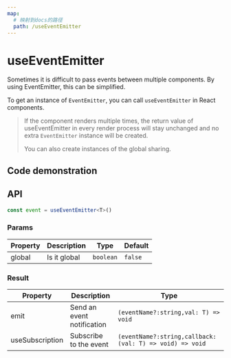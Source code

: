```yaml
---
map:
  # 映射到docs的路径
  path: /useEventEmitter
---
```


# useEventEmitter

Sometimes it is difficult to pass events between multiple components. By using EventEmitter, this can be simplified.

To get an instance of `EventEmitter`, you can call `useEventEmitter` in React components.

> If the component renders multiple times, the return value of useEventEmitter in every render process will stay unchanged and no extra `EventEmitter` instance will be created.
>
> You can also create instances of the global sharing.

## Code demonstration

<demo src="useEventEmitter/App.vue"
  language="vue"
  title="Parent component shares a event"
  desc=""> </demo>

## API

```typescript
const event = useEventEmitter<T>()
```

### Params

| Property | Description  | Type      | Default |
| -------- | ------------ | --------- | ------- |
| global   | Is it global | `boolean` | `false` |

### Result

| Property | Description | Type |
| --- | --- | --- |
| emit | Send an event notification | `(eventName?:string,val: T) => void` |
| useSubscription | Subscribe to the event | `(eventName?:string,callback: (val: T) => void) => void` |
